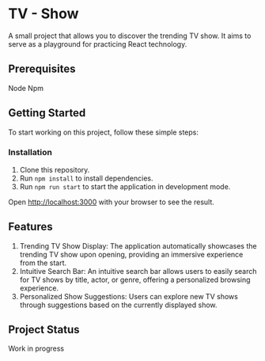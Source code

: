 # TV - Show

A small project that allows you to discover the trending TV show. It aims to serve as a playground for practicing React technology.

## Prerequisites

Node
Npm

## Getting Started

To start working on this project, follow these simple steps:

### Installation

1. Clone this repository.
2. Run `npm install` to install dependencies.
3. Run `npm run start` to start the application in development mode.

Open <http://localhost:3000> with your browser to see the result.

## Features

1. Trending TV Show Display:
The application automatically showcases the trending TV show upon opening, providing an immersive experience from the start.
2. Intuitive Search Bar:
An intuitive search bar allows users to easily search for TV shows by title, actor, or genre, offering a personalized browsing experience.
3. Personalized Show Suggestions:
Users can explore new TV shows through suggestions based on the currently displayed show.

## Project Status

Work in progress
